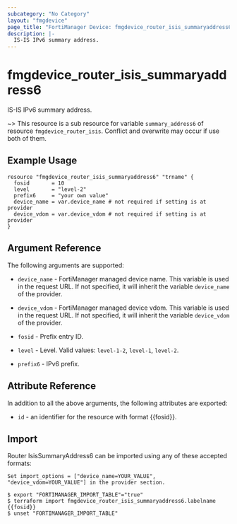 ```yaml
---
subcategory: "No Category"
layout: "fmgdevice"
page_title: "FortiManager Device: fmgdevice_router_isis_summaryaddress6"
description: |-
  IS-IS IPv6 summary address.
---
```


# fmgdevice_router_isis_summaryaddress6
IS-IS IPv6 summary address.

~> This resource is a sub resource for variable `summary_address6` of resource `fmgdevice_router_isis`. Conflict and overwrite may occur if use both of them.



## Example Usage

```hcl
resource "fmgdevice_router_isis_summaryaddress6" "trname" {
  fosid       = 10
  level       = "level-2"
  prefix6     = "your own value"
  device_name = var.device_name # not required if setting is at provider
  device_vdom = var.device_vdom # not required if setting is at provider
}
```

## Argument Reference


The following arguments are supported:

* `device_name` - FortiManager managed device name. This variable is used in the request URL. If not specified, it will inherit the variable `device_name` of the provider.
* `device_vdom` - FortiManager managed device vdom. This variable is used in the request URL. If not specified, it will inherit the variable `device_vdom` of the provider.

* `fosid` - Prefix entry ID.
* `level` - Level. Valid values: `level-1-2`, `level-1`, `level-2`.

* `prefix6` - IPv6 prefix.


## Attribute Reference

In addition to all the above arguments, the following attributes are exported:
* `id` - an identifier for the resource with format {{fosid}}.

## Import

Router IsisSummaryAddress6 can be imported using any of these accepted formats:
```
Set import_options = ["device_name=YOUR_VALUE", "device_vdom=YOUR_VALUE"] in the provider section.

$ export "FORTIMANAGER_IMPORT_TABLE"="true"
$ terraform import fmgdevice_router_isis_summaryaddress6.labelname {{fosid}}
$ unset "FORTIMANAGER_IMPORT_TABLE"
```


